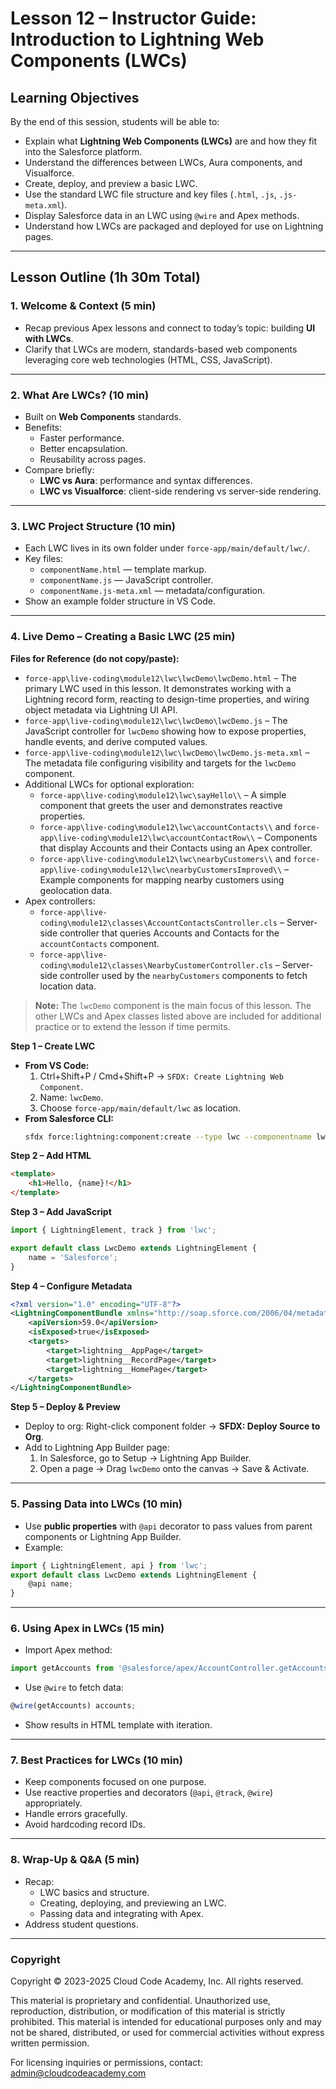 # Lesson 12 – Instructor Guide: Introduction to Lightning Web Components (LWCs)

## Learning Objectives
By the end of this session, students will be able to:
- Explain what **Lightning Web Components (LWCs)** are and how they fit into the Salesforce platform.
- Understand the differences between LWCs, Aura components, and Visualforce.
- Create, deploy, and preview a basic LWC.
- Use the standard LWC file structure and key files (`.html`, `.js`, `.js-meta.xml`).
- Display Salesforce data in an LWC using `@wire` and Apex methods.
- Understand how LWCs are packaged and deployed for use on Lightning pages.

---

## Lesson Outline (1h 30m Total)

### 1. Welcome & Context (5 min)
- Recap previous Apex lessons and connect to today’s topic: building **UI with LWCs**.
- Clarify that LWCs are modern, standards-based web components leveraging core web technologies (HTML, CSS, JavaScript).

---

### 2. What Are LWCs? (10 min)
- Built on **Web Components** standards.
- Benefits:
  - Faster performance.
  - Better encapsulation.
  - Reusability across pages.
- Compare briefly:
  - **LWC vs Aura**: performance and syntax differences.
  - **LWC vs Visualforce**: client-side rendering vs server-side rendering.

---

### 3. LWC Project Structure (10 min)
- Each LWC lives in its own folder under `force-app/main/default/lwc/`.
- Key files:
  - `componentName.html` — template markup.
  - `componentName.js` — JavaScript controller.
  - `componentName.js-meta.xml` — metadata/configuration.
- Show an example folder structure in VS Code.

---

### 4. Live Demo – Creating a Basic LWC (25 min)

**Files for Reference (do not copy/paste):**
 - `force-app\live-coding\module12\lwc\lwcDemo\lwcDemo.html` – The primary LWC used in this lesson. It demonstrates working with a Lightning record form, reacting to design-time properties, and wiring object metadata via Lightning UI API.
 - `force-app\live-coding\module12\lwc\lwcDemo\lwcDemo.js` – The JavaScript controller for `lwcDemo` showing how to expose properties, handle events, and derive computed values.
 - `force-app\live-coding\module12\lwc\lwcDemo\lwcDemo.js-meta.xml` – The metadata file configuring visibility and targets for the `lwcDemo` component.
 - Additional LWCs for optional exploration:
   - `force-app\live-coding\module12\lwc\sayHello\\` – A simple component that greets the user and demonstrates reactive properties.
   - `force-app\live-coding\module12\lwc\accountContacts\\` and `force-app\live-coding\module12\lwc\accountContactRow\\` – Components that display Accounts and their Contacts using an Apex controller.
   - `force-app\live-coding\module12\lwc\nearbyCustomers\\` and `force-app\live-coding\module12\lwc\nearbyCustomersImproved\\` – Example components for mapping nearby customers using geolocation data.
 - Apex controllers:
   - `force-app\live-coding\module12\classes\AccountContactsController.cls` – Server-side controller that queries Accounts and Contacts for the `accountContacts` component.
   - `force-app\live-coding\module12\classes\NearbyCustomerController.cls` – Server-side controller used by the `nearbyCustomers` components to fetch location data.

> **Note:** The `lwcDemo` component is the main focus of this lesson. The other LWCs and Apex classes listed above are included for additional practice or to extend the lesson if time permits.

**Step 1 – Create LWC**
- **From VS Code:**
  1. Ctrl+Shift+P / Cmd+Shift+P → `SFDX: Create Lightning Web Component`.
  2. Name: `lwcDemo`.
  3. Choose `force-app/main/default/lwc` as location.
- **From Salesforce CLI:**
  ```bash
  sfdx force:lightning:component:create --type lwc --componentname lwcDemo --outputdir force-app/main/default/lwc
  ```

**Step 2 – Add HTML**
```html
<template>
    <h1>Hello, {name}!</h1>
</template>
```

**Step 3 – Add JavaScript**
```javascript
import { LightningElement, track } from 'lwc';

export default class LwcDemo extends LightningElement {
    name = 'Salesforce';
}
```

**Step 4 – Configure Metadata**
```xml
<?xml version="1.0" encoding="UTF-8"?>
<LightningComponentBundle xmlns="http://soap.sforce.com/2006/04/metadata">
    <apiVersion>59.0</apiVersion>
    <isExposed>true</isExposed>
    <targets>
        <target>lightning__AppPage</target>
        <target>lightning__RecordPage</target>
        <target>lightning__HomePage</target>
    </targets>
</LightningComponentBundle>
```

**Step 5 – Deploy & Preview**
- Deploy to org: Right-click component folder → **SFDX: Deploy Source to Org**.
- Add to Lightning App Builder page:
  1. In Salesforce, go to Setup → Lightning App Builder.
  2. Open a page → Drag `lwcDemo` onto the canvas → Save & Activate.

---

### 5. Passing Data into LWCs (10 min)
- Use **public properties** with `@api` decorator to pass values from parent components or Lightning App Builder.
- Example:
```javascript
import { LightningElement, api } from 'lwc';
export default class LwcDemo extends LightningElement {
    @api name;
}
```

---

### 6. Using Apex in LWCs (15 min)
- Import Apex method:
```javascript
import getAccounts from '@salesforce/apex/AccountController.getAccounts';
```
- Use `@wire` to fetch data:
```javascript
@wire(getAccounts) accounts;
```
- Show results in HTML template with iteration.

---

### 7. Best Practices for LWCs (10 min)
- Keep components focused on one purpose.
- Use reactive properties and decorators (`@api`, `@track`, `@wire`) appropriately.
- Handle errors gracefully.
- Avoid hardcoding record IDs.

---

### 8. Wrap-Up & Q&A (5 min)
- Recap:
  - LWC basics and structure.
  - Creating, deploying, and previewing an LWC.
  - Passing data and integrating with Apex.
- Address student questions.

---

### Copyright

Copyright © 2023-2025 Cloud Code Academy, Inc. All rights reserved.

This material is proprietary and confidential. Unauthorized use, reproduction, distribution, or modification of this material is strictly prohibited. This material is intended for educational purposes only and may not be shared, distributed, or used for commercial activities without express written permission.

For licensing inquiries or permissions, contact: admin@cloudcodeacademy.com
